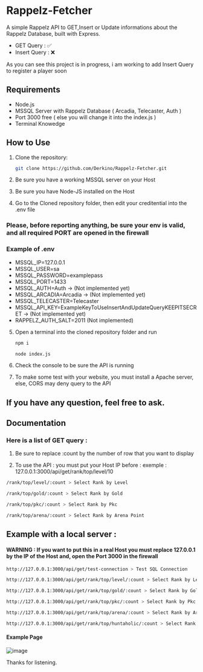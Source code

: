 # Rappelz-Fetcher

A simple Rappelz API to GET,Insert or Update informations about the Rappelz Database, built with Express.

- GET Query : ✅
- Insert Query : ❌

As you can see this project is in progress, i am working to add Insert Query to register a player soon

## Requirements

- Node.js
- MSSQL Server with Rappelz Database ( Arcadia, Telecaster, Auth )
- Port 3000 free ( else you will change it into the index.js )
- Terminal Knowedge

## How to Use

1. Clone the repository:

   ```bash
   git clone https://github.com/Derkino/Rappelz-Fetcher.git
   ```

2. Be sure you have a working MSSQL server on your Host

3. Be sure you have Node-JS installed on the Host

4. Go to the Cloned repository folder, then edit your creditential into the .env file

### Please, before reporting anything, be sure your env is valid, and all required PORT are opened in the firewall

### Example of .env

- MSSQL_IP=127.0.0.1
- MSSQL_USER=sa
- MSSQL_PASSWORD=examplepass
- MSSQL_PORT=1433
- MSSQL_AUTH=Auth -> (Not implemented yet)
- MSSQL_ARCADIA=Arcadia -> (Not implemented yet)
- MSSQL_TELECASTER=Telecaster
- MSSQL_API_KEY=ExampleKeyToUseInsertAndUpdateQueryKEEPITSECRET -> (Not implemented yet)
- RAPPELZ_AUTH_SALT=2011 (Not implemented)

5. Open a terminal into the cloned repository folder and run

   ```bash
   npm i
   ```

   ```bash
   node index.js
   ```

6. Check the console to be sure the API is running

7. To make some test with your website, you must install a Apache server, else, CORS may deny query to the API

## If you have any question, feel free to ask.

## Documentation

### Here is a list of GET query : 

1. Be sure to replace :count by the number of row that you want to display

2. To use the API : you must put your Host IP before : exemple : 127.0.0.1:3000/api/get/rank/top/level/10

```bash 
/rank/top/level/:count > Select Rank by Level
```
```bash 
/rank/top/gold/:count > Select Rank by Gold
```
```bash
/rank/top/pkc/:count > Select Rank by Pkc
```
```bash
/rank/top/arena/:count > Select Rank by Arena Point
```

## Example with a local server :

#### WARNING : If you want to put this in a real Host you must replace 127.0.0.1 by the IP of the Host and, open the Port 3000 in the firewall

```bash
http://127.0.0.1:3000/api/get/test-connection > Test SQL Connection
```

```bash 
http://127.0.0.1:3000/api/get/rank/top/level/:count > Select Rank by Level
```
```bash 
http://127.0.0.1:3000/api/get/rank/top/gold/:count > Select Rank by Gold
```
```bash
http://127.0.0.1:3000/api/get/rank/top/pkc/:count > Select Rank by Pkc
```
```bash
http://127.0.0.1:3000/api/get/rank/top/arena/:count > Select Rank by Arena Point
```

```bash
http://127.0.0.1:3000/api/get/rank/top/huntaholic/:count > Select Rank by Huntaholic Point
```

#### Example Page

![image](https://github.com/Derkino/Rappelz-Fetcher/assets/142783965/eac67c13-5ccc-4417-a2a4-b36f20fae9af)


Thanks for listening.
